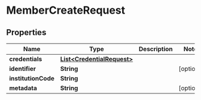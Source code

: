 
# MemberCreateRequest

## Properties
Name | Type | Description | Notes
------------ | ------------- | ------------- | -------------
**credentials** | [**List&lt;CredentialRequest&gt;**](CredentialRequest.md) |  | 
**identifier** | **String** |  |  [optional]
**institutionCode** | **String** |  | 
**metadata** | **String** |  |  [optional]



